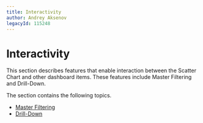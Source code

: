 ```yaml
---
title: Interactivity
author: Andrey Aksenov
legacyId: 115248
---
```

# Interactivity
This section describes features that enable interaction between the Scatter Chart and other dashboard items. These features include Master Filtering and Drill-Down.

The section contains the following topics.
* [Master Filtering](interactivity/master-filtering.md)
* [Drill-Down](interactivity/drill-down.md)
